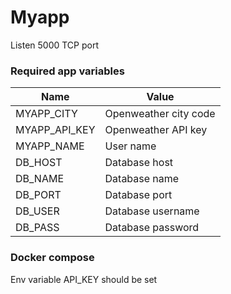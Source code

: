 # Myapp
Listen 5000 TCP port

### Required app variables

| Name | Value |
| ------ | ------ |
|MYAPP_CITY|Openweather city code|
|MYAPP_API_KEY|Openweather API key|
|MYAPP_NAME|User name|
|DB_HOST|Database host|
|DB_NAME|Database name|
|DB_PORT|Database port|
|DB_USER|Database username|
|DB_PASS|Database password|

### Docker compose

Env variable API_KEY should be set
